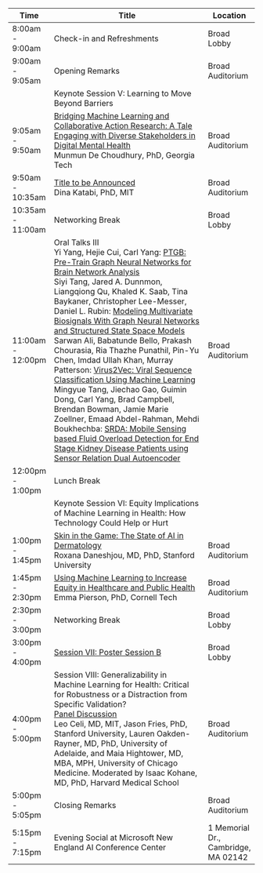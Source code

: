 <table class="table table-bordered table-sm">
  	<thead>
    <tr>
      <th style='width:15%'>Time</th>
      <th style='width:70%'>Title</th>
      <th style='width:15'>Location</th>
    </tr>
	</thead>
	 <tbody>
    <tr>
      <td>8:00am - 9:00am</td>
      <td>Check-in and Refreshments</td>
      <td>Broad Lobby</td>
    </tr>
    <tr>
      <td>9:00am - 9:05am</td>
      <td>Opening Remarks</td>
      <td>Broad Auditorium</td>
    </tr>
    <tr>
      <td></td>
      <td class="keynote"><span class="border-left-0"><span class="font-weight-bold">Keynote Session V: Learning to Move Beyond Barriers</span></span></td>
    </tr>
     <tr>
      <td>9:05am - 9:50am</td>
      <td><a href="program.html#tab-keynotes">Bridging Machine Learning and Collaborative Action Research: A Tale Engaging with Diverse Stakeholders in Digital Mental Health</a><br>
      <span class="font-italic"><span class="font-weight-bold">Munmun De Choudhury, PhD,</span> Georgia Tech</span></td>
      <td>Broad Auditorium</td>
    </tr>
     <tr>
      <td>9:50am - 10:35am</td>
      <td><a href="program.html#tab-keynotes">Title to be Announced</a><br>
        <span class="font-italic"><span class="font-weight-bold">Dina Katabi, PhD,</span> MIT</span>
      </td> 
      <td>Broad Auditorium</td>
    </tr>
     <tr>
      <td>10:35am - 11:00am</td>
      <td>Networking Break</td>
      <td>Broad Lobby</td>
    </tr>
    <tr>
      <td>11:00am - 12:00pm</td>
      <td><span class="font-weight-bold">Oral Talks III</span><br>
      Yi Yang, <span class="font-italic"><span class="font-weight-bold">Hejie Cui</span>, Carl Yang</span>: <a href="proceeding_P30.html">PTGB: Pre-Train Graph Neural Networks for Brain Network Analysis</a><br>
      <span class="font-italic"><span class="font-weight-bold">
      Siyi Tang</span>, Jared A. Dunnmon, Liangqiong Qu, Khaled K. Saab, Tina Baykaner, Christopher Lee-Messer, Daniel L. Rubin</span>: <a href="proceeding_P11.html">Modeling Multivariate Biosignals With Graph Neural Networks and Structured State Space Models</a><br>
      <span class="font-italic"><span class="font-weight-bold">Sarwan Ali</span>, Babatunde Bello, Prakash Chourasia, Ria Thazhe Punathil, Pin-Yu Chen, Imdad Ullah Khan, Murray Patterson</span>: <a href="proceeding_P06.html">Virus2Vec: Viral Sequence Classification Using Machine Learning</a><br>
      <span class="font-italic">Mingyue Tang, <span class="font-weight-bold">Jiechao Gao</span>, Guimin Dong, Carl Yang, Brad Campbell, Brendan Bowman, Jamie Marie Zoellner, Emaad Abdel-Rahman, Mehdi Boukhechba</span>: <a href="proceeding_P14.html">SRDA: Mobile Sensing based Fluid Overload Detection for End Stage Kidney Disease Patients using Sensor Relation Dual Autoencoder</a>
      </td>
      <td>Broad Auditorium</td>
    </tr>
     <tr>
      <td>12:00pm - 1:00pm</td>
      <td>Lunch Break</td>
      <td></td>
    </tr>
    <tr>
      <td></td>
      <td class="keynote"><span class="border-left-0"><span class="font-weight-bold">Keynote Session VI: Equity Implications of Machine Learning in Health: How Technology Could Help or Hurt</span></span></td>
    </tr>
    <tr>
      <td>1:00pm - 1:45pm</td>
      <td><a href="program.html#tab-keynotes">Skin in the Game: The State of AI in Dermatology</a><br>
      <span class="font-italic"><span class="font-weight-bold">Roxana Daneshjou, MD, PhD,</span> Stanford University</span></td> 
      <td>Broad Auditorium</td>
    </tr>
     <tr>
      <td>1:45pm - 2:30pm</td>
      <td><a href="program.html#tab-keynotes">Using Machine Learning to Increase Equity in Healthcare and Public Health</a><br>
      <span class="font-italic"><span class="font-weight-bold">Emma Pierson, PhD, </span> Cornell Tech</span></td>
      <td>Broad Auditorium</td> 
    </tr>
    <tr>
      <td>2:30pm - 3:00pm</td>
      <td>Networking Break</td>
      <td>Broad Lobby</td>
    </tr>
     <tr>
      <td>3:00pm - 4:00pm</td>
      <td><span class="font-weight-bold"><a href="proceedings.html#tab-posterb">Session VII: Poster Session B</a></span></td>
      <td>Broad Lobby</td>
    </tr>
     <tr>
      <td>4:00pm - 5:00pm</td>
      <td>
      <span class="font-weight-bold">Session VIII: Generalizability in Machine Learning for Health: Critical for Robustness or a Distraction from Specific Validation?</span><br>
      <a href="program.html#tab-panels">Panel Discussion</a><br>
      <span class="font-italic"><span class="font-weight-bold">Leo Celi, MD,</span> MIT, <span class="font-weight-bold">Jason Fries, PhD,</span> Stanford University, <span class="font-weight-bold">Lauren Oakden-Rayner, MD, PhD,</span> University of Adelaide, and <span class="font-weight-bold">Maia Hightower, MD, MBA, MPH,</span> University of Chicago Medicine.
Moderated by <span class="font-weight-bold">Isaac Kohane, MD, PhD,</span> Harvard Medical School</span></td> 
      <td>Broad Auditorium</td> 
    </tr>
     <tr>
      <td>5:00pm - 5:05pm</td>
      <td>Closing Remarks</td>
      <td>Broad Auditorium</td> 
    </tr>
     <tr>
      <td>5:15pm - 7:15pm</td>
      <td>Evening Social at Microsoft New England AI Conference Center</td>
      <td>1 Memorial Dr., Cambridge, MA 02142</td>
    </tr>
  </tbody>
</table>